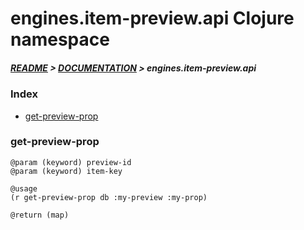 
# engines.item-preview.api Clojure namespace

##### [README](../../../../README.md) > [DOCUMENTATION](../../../COVER.md) > engines.item-preview.api

### Index

- [get-preview-prop](#get-preview-prop)

### get-preview-prop

```
@param (keyword) preview-id
@param (keyword) item-key
```

```
@usage
(r get-preview-prop db :my-preview :my-prop)
```

```
@return (map)
```